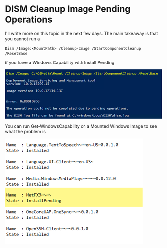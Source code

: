 # DISM Cleanup Image Pending Operations

I'll write more on this topic in the next few days.  The main takeaway is that you cannot run a 

```
Dism /Image:<MountPath> /Cleanup-Image /StartComponentCleanup /ResetBase
```

if you have a Windows Capability with Install Pending

![](/assets/2018-06-28_15-28-02.png)

You can run Get-WindowsCapability on a Mounted Windows Image to see what the problem is

![](/assets/2018-06-28_15-31-10.png)



